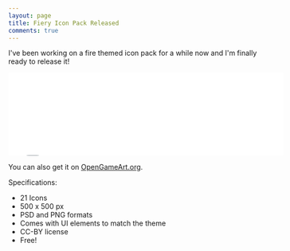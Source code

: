 ```yaml
---
layout: page
title: Fiery Icon Pack Released
comments: true
---
```


I've been working on a fire themed icon pack for a while now and I'm finally ready to release it!

<iframe src="//itch.io/embed/26215?linkback=true" width="552" height="167" frameborder="0"></iframe>

<span class="more"></span>

You can also get it on [OpenGameArt.org](http://opengameart.org/content/fiery-icon-pack).

Specifications:

* 21 Icons
* 500 x 500 px
* PSD and PNG formats
* Comes with UI elements to match the theme
* CC-BY license
* Free!
